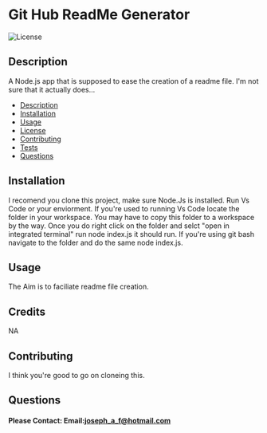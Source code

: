 # Git Hub ReadMe Generator

![License](https://img.shields.io/badge/License-MIT-blue.svg "License Badge")

## Description

A Node.js app that is supposed to ease the creation of a readme file. I'm not sure that it actually does...


  - [Description](#description)
  - [Installation](#installation)
  - [Usage](#usage)
  - [License](#License)
  - [Contributing](#contributing)
  - [Tests](#tests)
  - [Questions](#Questions)

## Installation

I recomend you clone this project, make sure Node.Js is installed. Run Vs Code or your enviorment. If you're used to running Vs Code locate the folder in your workspace. You may have to copy this folder to a workspace by the way. Once you do right click on the folder and selct "open in integrated terminal" run node index.js it should run. If you're using git bash navigate to the folder and do the same node index.js.

## Usage

The Aim is to faciliate readme file creation.

## Credits

NA

## Contributing

I think you're good to go on cloneing this.

## Questions

#### Please Contact: Email:joseph_a_f@hotmail.com
